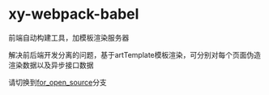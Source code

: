 # xy-webpack-babel
前端自动构建工具，加模板渲染服务器

解决前后端开发分离的问题，基于artTemplate模板渲染，可分别对每个页面伪造渲染数据以及异步接口数据

请切换到[for_open_source](https://github.com/weivea/xy-webpack-babel/tree/for_open_source)分支
